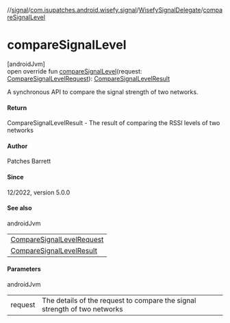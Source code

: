 //[signal](../../../index.md)/[com.isupatches.android.wisefy.signal](../index.md)/[WisefySignalDelegate](index.md)/[compareSignalLevel](compare-signal-level.md)

# compareSignalLevel

[androidJvm]\
open override fun [compareSignalLevel](compare-signal-level.md)(request: [CompareSignalLevelRequest](../../com.isupatches.android.wisefy.signal.entities/-compare-signal-level-request/index.md)): [CompareSignalLevelResult](../../com.isupatches.android.wisefy.signal.entities/-compare-signal-level-result/index.md)

A synchronous API to compare the signal strength of two networks.

#### Return

CompareSignalLevelResult - The result of comparing the RSSI levels of two networks

#### Author

Patches Barrett

#### Since

12/2022, version 5.0.0

#### See also

androidJvm

| |
|---|
| [CompareSignalLevelRequest](../../com.isupatches.android.wisefy.signal.entities/-compare-signal-level-request/index.md) |
| [CompareSignalLevelResult](../../com.isupatches.android.wisefy.signal.entities/-compare-signal-level-result/index.md) |

#### Parameters

androidJvm

| | |
|---|---|
| request | The details of the request to compare the signal strength of two networks |
